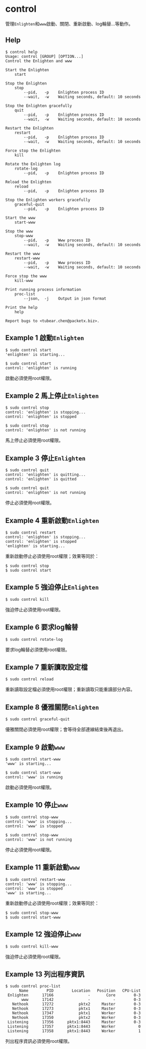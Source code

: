 control
===========

管理`Enlighten`和`www`啟動、關閉、重新啟動、log輪替...等動作。

Help
-----------

```
$ control help
Usage: control [GROUP] [OPTION...]
Control the Enlighten and www

Start the Enlighten
    start

Stop the Enlighten
    stop
        --pid,   -p    Enlighten process ID
        --wait,  -w    Waiting seconds, default: 10 seconds

Stop the Enlighten gracefully
    quit
        --pid,   -p    Enlighten process ID
        --wait,  -w    Waiting seconds, default: 10 seconds

Restart the Enlighten
    restart
        --pid,   -p    Enlighten process ID
        --wait,  -w    Waiting seconds, default: 10 seconds

Force stop the Enlighten
    kill

Rotate the Enlighten log
    rotate-log
        --pid,   -p    Enlighten process ID

Reload the Enlighten
    reload
        --pid,   -p    Enlighten process ID

Stop the Enlighten workers gracefully
    graceful-quit
        --pid,   -p    Enlighten process ID

Start the www
    start-www

Stop the www
    stop-www
        --pid,   -p    Www process ID
        --wait,  -w    Waiting seconds, default: 10 seconds

Restart the www
    restart-www
        --pid,   -p    Www process ID
        --wait,  -w    Waiting seconds, default: 10 seconds

Force stop the www
    kill-www

Print running process information
    proc-list
        --json,  -j    Output in json format

Print the help
    help

Report bugs to <tubear.chen@packetx.biz>.
```

Example 1 啟動`Enlighten`
-----------

```
$ sudo control start
'enlighten' is starting...

$ sudo control start
control: 'enlighten' is running
```

啟動必須使用root權限。

Example 2 馬上停止`Enlighten`
-----------

```
$ sudo control stop
control: 'enlighten' is stopping...
control: 'enlighten' is stopped

$ sudo control stop
control: 'enlighten' is not running
```

馬上停止必須使用root權限。

Example 3 停止`Enlighten`
-------------

```
$ sudo control quit
control: 'enlighten' is quitting...
control: 'enlighten' is quitted

$ sudo control quit
control: 'enlighten' is not running
```

停止必須使用root權限。

Example 4 重新啟動`Enlighten`
-------------

```
$ sudo control restart
control: 'enlighten' is stopping...
control: 'enlighten' is stopped
'enlighten' is starting...
```

重新啟動停止必須使用root權限；效果等同於：

```
$ sudo control stop
$ sudo control start
```

Example 5 強迫停止`Enlighten`
------------

```
$ sudo control kill
```

強迫停止必須使用root權限。

Example 6 要求log輪替
------------

```
$ sudo control rotate-log
```

要求log輪替必須使用root權限。

Example 7 重新讀取設定檔
------------

```
$ sudo control reload
```

重新讀取設定檔必須使用root權限；重新讀取只能重讀部分內容。

Example 8 優雅關閉`Enlighten`
------------

```
$ sudo control graceful-quit
```

優雅關閉必須使用root權限；會等待全部連線結束後再退出。

Example 9 啟動`www`
-----------

```
$ sudo control start-www
'www' is starting...

$ sudo control start-www
control: 'www' is running
```

啟動必須使用root權限。

Example 10 停止`www`
-----------

```
$ sudo control stop-www
control: 'www' is stopping...
control: 'www' is stopped

$ sudo control stop-www
control: 'www' is not running
```

停止必須使用root權限。

Example 11 重新啟動`www`
-------------

```
$ sudo control restart-www
control: 'www' is stopping...
control: 'www' is stopped
'www' is starting...
```

重新啟動停止必須使用root權限；效果等同於：

```
$ sudo control stop-www
$ sudo control start-www
```

Example 12 強迫停止`www`
------------

```
$ sudo control kill-www
```

強迫停止必須使用root權限。

Example 13 列出程序資訊
------------

```
$ sudo control proc-list
      Name        PID        Location   Position   CPU-List
 Enlighten      17166               -       Core        0-3
       www      17142               -          -        0-3
   Nethook      17272           pktx2     Master        0-3
   Nethook      17273           pktx1     Master        0-3
   Nethook      17347           pktx1     Worker        0-3
   Nethook      17350           pktx2     Worker        0-3
 Listening      17356      pktx1:8443     Master        0-3
 Listening      17357      pktx1:8443     Worker          0
 Listening      17358      pktx1:8443     Worker          1
```

列出程序資訊必須使用root權限。
